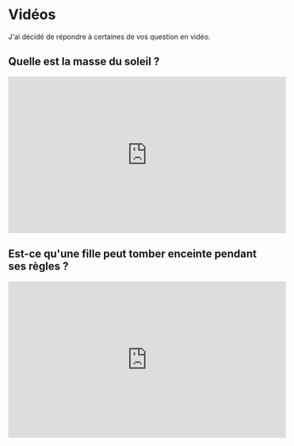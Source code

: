 # Vidéos

J'ai décidé de répondre à certaines de vos question en vidéo. 

## Quelle est la masse du soleil ? 

<iframe width="560" height="315" src="https://www.youtube.com/embed/9Gw2BAvmkEw" frameborder="0" allow="accelerometer; autoplay; clipboard-write; encrypted-media; gyroscope; picture-in-picture" allowfullscreen></iframe>

## Est-ce qu'une fille peut tomber enceinte pendant ses règles ? 

<iframe width="560" height="315" src="https://www.youtube.com/embed/uzdk2e5_rJM" frameborder="0" allow="accelerometer; autoplay; clipboard-write; encrypted-media; gyroscope; picture-in-picture" allowfullscreen></iframe>

